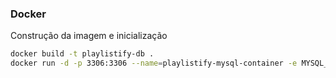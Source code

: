 ### Docker
Construção da imagem e inicialização

```bash
docker build -t playlistify-db .
docker run -d -p 3306:3306 --name=playlistify-mysql-container -e MYSQL_ROOT_PASSWORD=password -e MYSQL_DATABASE=playlistify_database playlistify-db
```